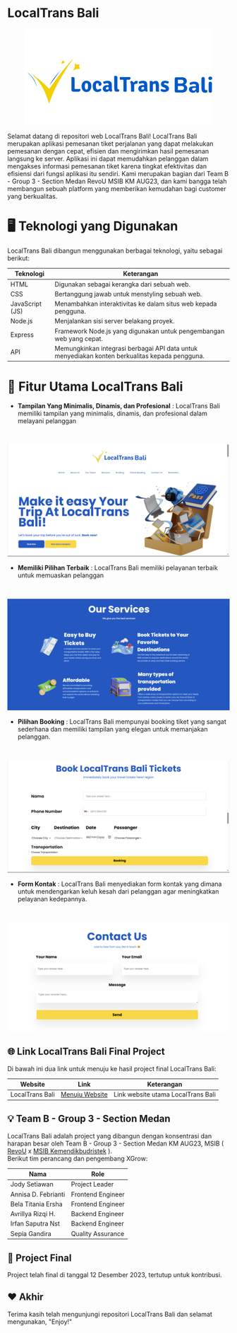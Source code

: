 
# LocalTrans Bali
<p align="center">
  <img src="./assets/logo.png" alt="Sublime's custom image"/>
</p>

Selamat datang di repositori web LocalTrans Bali! LocalTrans Bali merupakan aplikasi pemesanan tiket perjalanan yang dapat melakukan pemesanan dengan cepat, efisien dan mengirimkan hasil pemesanan langsung ke server. Aplikasi ini dapat memudahkan pelanggan dalam mengakses informasi pemesanan tiket karena tingkat efektivitas dan efisiensi dari fungsi aplikasi itu sendiri. Kami merupakan bagian dari Team B - Group 3 - Section Medan RevoU MSIB KM AUG23, dan kami bangga telah membangun sebuah platform yang memberikan kemudahan bagi customer yang berkualitas.


# 🖥 Teknologi yang Digunakan
LocalTrans Bali dibangun menggunakan berbagai teknologi, yaitu sebagai berikut:

| Teknologi         | Keterangan                                                                                      |
|-------------------|-------------------------------------------------------------------------------------------------|
| HTML              | Digunakan sebagai kerangka dari sebuah web.                                               |
| CSS               | Bertanggung jawab untuk menstyling sebuah web.                                             |
| JavaScript (JS)   | Menambahkan interaktivitas ke dalam situs web kepada pengguna.                                                  |
| Node.js           | Menjalankan sisi server belakang proyek.                                                        |
| Express           | Framework Node.js yang digunakan untuk pengembangan web yang cepat.                             |
| API               | Memungkinkan integrasi berbagai API data untuk menyediakan konten berkualitas kepada pengguna.  |

# 🔮 Fitur Utama LocalTrans Bali

- **Tampilan Yang Minimalis, Dinamis, dan Profesional** : LocalTrans Bali memiliki tampilan yang minimalis, dinamis, dan profesional dalam melayani pelanggan
<br>

![App Screenshot](./assets/Screenshot%20(111).png)

- **Memiliki Pilihan Terbaik** : LocalTrans Bali memiliki pelayanan terbaik untuk memuaskan pelanggan
<br>

![App Screenshot](./assets/Screenshot%20(115).png)

- **Pilihan Booking** : LocalTrans Bali mempunyai booking tiket yang sangat sederhana dan memiliki tampilan yang elegan untuk memanjakan pelanggan.
<br>

![App Screenshot](./assets/Screenshot%20(112).png)

- **Form Kontak** : LocalTrans Bali menyediakan form kontak yang dimana untuk mendengarkan keluh kesah dari pelanggan agar meningkatkan pelayanan kedepannya.
<br>

![App Screenshot](./assets/Screenshot%20(114).png)

## 🌐 Link LocalTrans Bali Final Project

Di bawah ini dua link untuk menuju ke hasil project final LocalTrans Bali:

| Website              | Link                                               | Keterangan                                                                            |
|----------------------|----------------------------------------------------|---------------------------------------------------------------------------------------|
| LocalTrans Bali                | [Menuju Website](https://kampus-merdeka-software-engineering.github.io/FE-2-Medan-3/) | Link website utama LocalTrans Bali|

## 💡 Team B - Group 3 - Section Medan
LocalTrans Bali adalah project yang dibangun dengan konsentrasi dan harapan besar oleh Team B - Group 3 - Section Medan KM AUG23, MSIB ( [RevoU](https://revou.co/) x [MSIB Kemendikbudristek](https://www.kemdikbud.go.id/) ). 
<br> Berikut tim perancang dan pengembang XGrow:

| Nama                   | Role                      |
|------------------------|---------------------------|
| Jody Setiawan          | Project Leader            |
| Annisa D. Febrianti       | Frontend Engineer         |
| Bela Titania Ersha    | Frontend Engineer         |
| Avrillya Rizqi H.   | Backend Engineer          |
| Irfan Saputra Nst   | Backend Engineer          |
| Sepia Gandira        | Quality Assurance         |

## 🔐 Project Final
Project telah final di tanggal 12 Desember 2023, tertutup untuk kontribusi.

## ♥️ Akhir
Terima kasih telah mengunjungi repositori LocalTrans Bali dan selamat mengunakan, "Enjoy!"